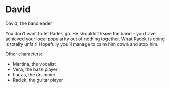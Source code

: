 # David

David, the bandleader

You don’t want to let Radek go. He shouldn’t leave the band – you have achieved your local popularity out of nothing together. What Radek is doing is totally unfair! Hopefully you’ll manage to calm him down and stop him.

Other characters:

- Martina, the vocalist
- Vera, the bass player
- Lucas, the drummer
- Radek, the guitar player

